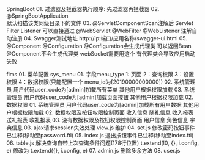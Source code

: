SpringBoot
    01. 过滤器及拦截器执行顺序: 先过滤器再拦截器
    02. @SpringBootApplication  
            默认扫描该类同级目录下的文件
    03. @ServletComponentScan注解后
            Servlet Filter Listener 可以直接通过 @WebServlet @WebFilter @WebListener 注解自动注册
    04. Swagger测试地址
            http://ip:端口/应用名称/swagger-ui.html
    05. @Component  @Configuration
        @Configuration会生成代理类 可以返回Bean
        @Component不会生成代理类  webSocket需要用这个 有代理类会导致应用启动失败
        
fims
    01. 菜单配置 sys_menu
        01. 字段menu_type
            1: 页面
            2：查询权限
            3：设置权限
            4：数据权限(只能配置一个 menu_id为[20190000000000])
        02. 系统管理员 用户代码user_code为[admin]加载所有菜单 其他用户根据权限加载
        03. 系统管理员 用户代码user_code为[admin]加载页面按钮 其他用户根据权限加载
    02. 数据权限
        01. 系统管理员 用户代码user_code为[admin]加载所有用户数据 其他用户根据权限加载
        02. 数据权限及按钮权限控制页面
                收入信息 随礼信息 收入报表 送礼报表 收礼报表
        03. 没有数据权限及按钮权限控制页面
                用户信息 角色信息 字典信息
    03. ajax请求session失效处理 view.js 维护
    04. set.js 修改密码按钮事件已注释(移动至password.ftl)
    05. index.js 退出按钮事件已注释(移动至index.ftl)
    06. table.js 解决查询自带上次查询条件问题(178行位置) t.extend(!0, {}, i.config, e) 修改为 t.extend({}, i.config, e)
    07. admin.js 删除多余方法
    08. user.js